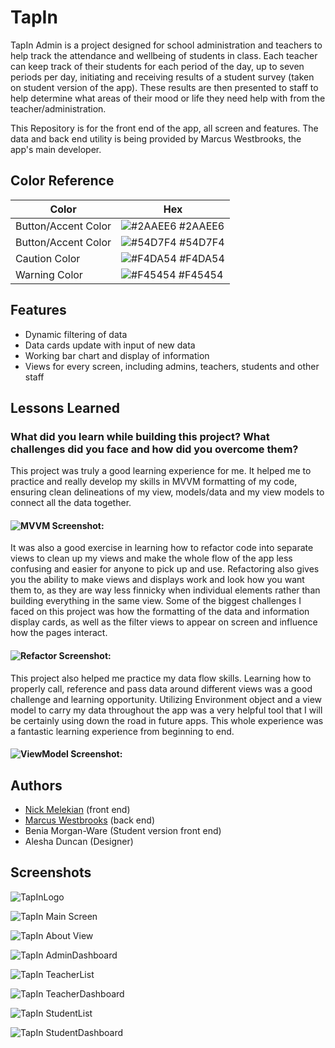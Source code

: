 # TapIn

TapIn Admin is a project designed for school administration and teachers to help track the attendance and wellbeing of students in class. Each teacher can keep track of their students for each period of the day, up to seven periods per day,  initiating and receiving results of a student survey (taken on student version of the app). These results are then presented to staff to help determine what areas of their mood or life they need help with from the teacher/administration.

This Repository is for the front end of the app, all screen and features. The data and back end utility is being provided by Marcus Westbrooks, the app's main developer.

## Color Reference

| Color             | Hex                                                                |
| ----------------- | ------------------------------------------------------------------ |
| Button/Accent Color| ![#2AAEE6](https://via.placeholder.com/10/2AAEE6?text=+) #2AAEE6 |
| Button/Accent Color| ![#54D7F4](https://via.placeholder.com/10/54D7F4?text=+) #54D7F4 |
| Caution Color | ![#F4DA54](https://via.placeholder.com/10/F4DA54?text=+) #F4DA54|
| Warning Color | ![#F45454](https://via.placeholder.com/10/F45454?text=+) #F45454 |


## Features

- Dynamic filtering of data
- Data cards update with input of new data
- Working bar chart and display of information
- Views for every screen, including admins, teachers, students and other staff


## Lessons Learned

### What did you learn while building this project? What challenges did you face and how did you overcome them?

This project was truly a good learning experience for me. It helped me to practice and really develop my skills in MVVM formatting of my code, ensuring clean delineations of my view, models/data and my view models to connect all the data together. 
#### ![MVVM Screenshot:](https://github.com/nmelekian/TapInFrontEnd/blob/main/TapInScreenshots/MVVM%20Format%20of%20Code.png)

It was also a good exercise in learning how to refactor code into separate views to clean up my views and make the whole flow of the app less confusing and easier for anyone to pick up and use. Refactoring also gives you the ability to make views and displays work and look how you want them to, as they are way less finnicky when individual elements rather than building everything in the same view. Some of the biggest challenges I faced on this project was how the formatting of the data and information display cards, as well as the filter views to appear on screen and influence how the pages interact.
#### ![Refactor Screenshot:](https://github.com/nmelekian/TapInFrontEnd/blob/main/TapInScreenshots/Refactor%20Image.png)

This project also helped me practice my data flow skills. Learning how to properly call, reference and pass data around different views was a good challenge and learning opportunity. Utilizing Environment object and a view model to carry my data throughout the app was a very helpful tool that I will be certainly using down the road in future apps. This whole experience was a fantastic learning experience from beginning to end.
#### ![ViewModel Screenshot:](https://github.com/nmelekian/TapInFrontEnd/blob/main/TapInScreenshots/ViewModel%20Image.png)


## Authors

- [Nick Melekian](https://github.com/nmelekian) (front end)
- [Marcus Westbrooks](https://github.com/NinjaHawkZero) (back end)
- Benia Morgan-Ware (Student version front end)
- Alesha Duncan (Designer)


## Screenshots
![TapInLogo](https://github.com/nmelekian/TapInFrontEnd/blob/main/TapInScreenshots/TapInLogo.png)



![TapIn Main Screen](https://github.com/nmelekian/TapInFrontEnd/blob/main/TapInScreenshots/TapInMainScreen.png)



![TapIn About View](https://github.com/nmelekian/TapInFrontEnd/blob/main/TapInScreenshots/TapInAbout1.png)




![TapIn AdminDashboard](https://github.com/nmelekian/TapInFrontEnd/blob/main/TapInScreenshots/AdminDashboard.png)



![TapIn TeacherList](https://github.com/nmelekian/TapInFrontEnd/blob/main/TapInScreenshots/TeacherList.png)



![TapIn TeacherDashboard](https://github.com/nmelekian/TapInFrontEnd/blob/main/TapInScreenshots/TeacherDashboard.png)



![TapIn StudentList](https://github.com/nmelekian/TapInFrontEnd/blob/main/TapInScreenshots/StudentList.png)



![TapIn StudentDashboard](https://github.com/nmelekian/TapInFrontEnd/blob/main/TapInScreenshots/StudentDashboard1.png)

